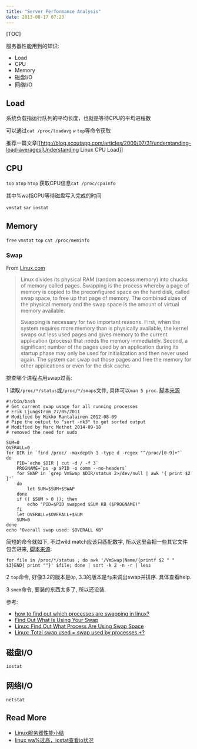 ```yaml
---
title: "Server Performance Analysis"
date: 2013-08-17 07:23
---
```


[TOC]

服务器性能用到的知识:

* Load
* CPU
* Memory
* 磁盘I/O
* 网络I/O

## Load ##

系统负载指运行队列的平均长度，也就是等待CPU的平均进程数

可以通过`cat /proc/loadavg` `w` `top`等命令获取

推荐一篇文章[[http://blog.scoutapp.com/articles/2009/07/31/understanding-load-averages|Understanding Linux CPU Load]]

## CPU ##

`top` `atop` `htop`
获取CPU信息`cat /proc/cpuinfo`

其中%wa指CPU等待磁盘写入完成的时间

`vmstat` `sar` `iostat`

## Memory ##

`free` `vmstat` `top` `cat /proc/meminfo`

### Swap ###

From [Linux.com](https://www.linux.com/news/software/applications/8208-all-about-linux-swap-space)

> Linux divides its physical RAM (random access memory) into chucks of memory called pages. Swapping is the process whereby a page of memory is copied to the preconfigured space on the hard disk, called swap space, to free up that page of memory. The combined sizes of the physical memory and the swap space is the amount of virtual memory available.
>
> Swapping is necessary for two important reasons. First, when the system requires more memory than is physically available, the kernel swaps out less used pages and gives memory to the current application (process) that needs the memory immediately. Second, a significant number of the pages used by an application during its startup phase may only be used for initialization and then never used again. The system can swap out those pages and free the memory for other applications or even for the disk cache.

排查哪个进程占用swap过高:

1 读取`/proc/*/status`或`/proc/*/smaps`文件, 具体可以`man 5 proc`. [脚本来源](http://stackoverflow.com/a/7180078)

    #!/bin/bash
    # Get current swap usage for all running processes
    # Erik Ljungstrom 27/05/2011
    # Modified by Mikko Rantalainen 2012-08-09
    # Pipe the output to "sort -nk3" to get sorted output
    # Modified by Marc Methot 2014-09-18
    # removed the need for sudo

    SUM=0
    OVERALL=0
    for DIR in `find /proc/ -maxdepth 1 -type d -regex "^/proc/[0-9]+"`
    do
        PID=`echo $DIR | cut -d / -f 3`
        PROGNAME=`ps -p $PID -o comm --no-headers`
        for SWAP in `grep VmSwap $DIR/status 2>/dev/null | awk '{ print $2 }'`
        do
            let SUM=$SUM+$SWAP
        done
        if (( $SUM > 0 )); then
            echo "PID=$PID swapped $SUM KB ($PROGNAME)"
        fi
        let OVERALL=$OVERALL+$SUM
        SUM=0
    done
    echo "Overall swap used: $OVERALL KB"

简短的命令就如下, 不过wild match应该只匹配数字, 所以这里会把一些其它文件包含进来, [脚本来源](http://www.cyberciti.biz/faq/linux-which-process-is-using-swap/):

    for file in /proc/*/status ; do awk '/VmSwap|Name/{printf $2 " " $3}END{ print ""}' $file; done | sort -k 2 -n -r | less


2 `top`命令, 好像3.2的版本是`Op`, 3.3的版本是`fp`来调出swap并排序. 具体查看help.

3 `smem`命令, 要装的东西太多了, 所以还没装.

参考:

* [how to find out which processes are swapping in linux?](http://stackoverflow.com/questions/479953/how-to-find-out-which-processes-are-swapping-in-linux)
* [Find Out What Is Using Your Swap](http://northernmost.org/blog/find-out-what-is-using-your-swap/)
* [Linux: Find Out What Process Are Using Swap Space](http://www.cyberciti.biz/faq/linux-which-process-is-using-swap/)
* [Linux: Total swap used = swap used by processes +?](http://unix.stackexchange.com/questions/71714/linux-total-swap-used-swap-used-by-processes)


## 磁盘I/O ##

`iostat`

## 网络I/O ##

`netstat`

## Read More ##

* [Linux服务器性能小结](http://blog.chinaunix.net/uid-27127953-id-3333176.html)
* [linux wa%过高，iostat查看io状况](http://www.cnblogs.com/mfryf/archive/2012/03/12/2392000.html)
